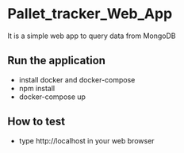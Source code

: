 # Pallet_tracker_Web_App
It is a simple web app to query data from MongoDB

## Run the application

- install docker and docker-compose
- npm install
- docker-compose up

## How to test

- type http://localhost in your web browser

